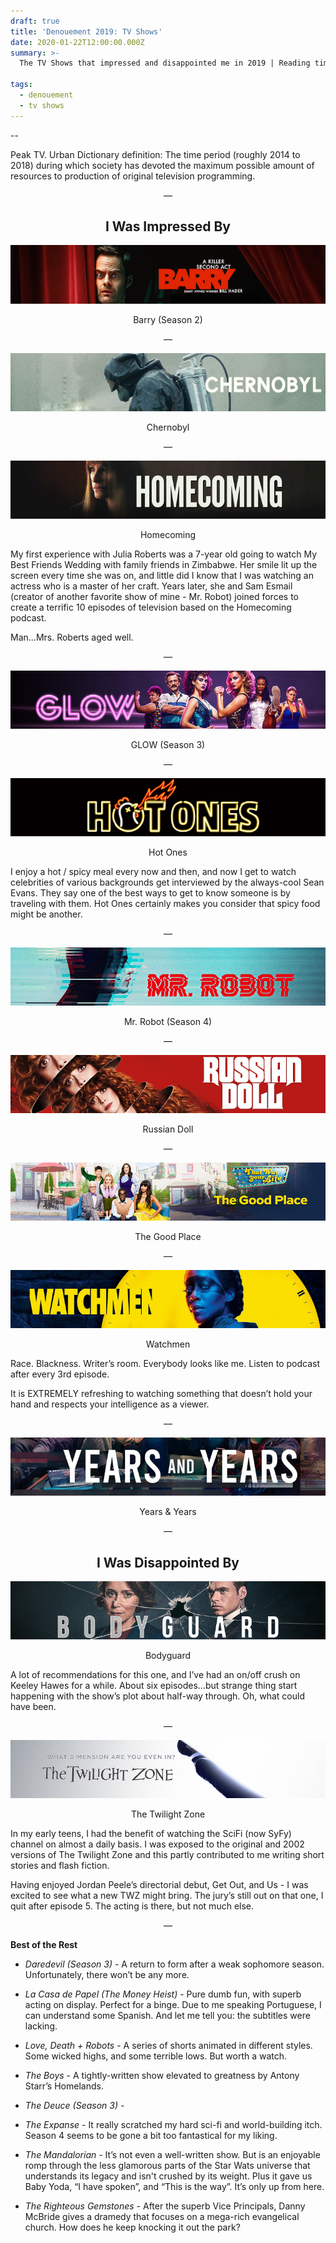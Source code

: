 ```yaml
---
draft: true
title: 'Denouement 2019: TV Shows'
date: 2020-01-22T12:00:00.000Z
summary: >-
  The TV Shows that impressed and disappointed me in 2019 | Reading time: XX minutes, XX seconds.
  
tags:
  - denouement
  - tv shows
---
```

\--

Peak TV. Urban Dictionary definition: The time period (roughly 2014 to 2018) during which society has devoted the maximum possible amount of resources to production of original television programming.

<p align="center"> — </p>

<h2 style="text-align: center;">I Was Impressed By</h2>

![barry](/static/img/barry.png#center)

<figcaption style="text-align: center;">Barry (Season 2)</figcaption>



<p align="center"> — </p>

![chernobyl](/static/img/chernobyl.png#center)

<figcaption style="text-align: center;">Chernobyl</figcaption>



<p align="center"> — </p>

![homecoming](/static/img/homecoming.png#center)

<figcaption style="text-align: center;">Homecoming</figcaption>

My first experience with Julia Roberts was a 7-year old going to watch My Best Friends Wedding with family friends in Zimbabwe. Her smile lit up the screen every time she was on, and little did I know that I was watching an actress who is a master of her craft. Years later, she and Sam Esmail (creator of another favorite show of mine - Mr. Robot) joined forces to create a terrific 10 episodes of television based on the Homecoming podcast.

Man...Mrs. Roberts aged well.


<p align="center"> — </p>

![glow](/static/img/glow.png#center)

<figcaption style="text-align: center;">GLOW (Season 3)</figcaption>



<p align="center"> — </p>

![hotones](/static/img/hotones.png#center)

<figcaption style="text-align: center;">Hot Ones</figcaption>

I enjoy a hot / spicy meal every now and then, and now I get to watch celebrities of various backgrounds get interviewed by the always-cool Sean Evans. They say one of the best ways to get to know someone is by traveling with them. Hot Ones certainly makes you consider that spicy food might be another.

<p align="center"> — </p>

![mrrobot](/static/img/mrrobot.png#center)

<figcaption style="text-align: center;">Mr. Robot (Season 4)</figcaption>


<p align="center"> — </p>

![russiandoll](/static/img/russiandoll.png#center)

<figcaption style="text-align: center;">Russian Doll</figcaption>



<p align="center"> — </p>

![thegoodplace](/static/img/thegoodplace.png#center)

<figcaption style="text-align: center;">The Good Place</figcaption>


<p align="center"> — </p>

![watchmen](/static/img/watchmen-tv.png#center)

<figcaption style="text-align: center;">Watchmen</figcaption>

Race. Blackness. Writer’s room. Everybody looks like me. Listen to podcast after every 3rd episode.

It is EXTREMELY refreshing to watching something that doesn’t hold your hand and respects your intelligence as a viewer.

<p align="center"> — </p>

![yearsandyears](/static/img/yearsandyears.png#center)

<figcaption style="text-align: center;">Years & Years</figcaption>


<p align="center"> — </p>

<h2 style="text-align: center;">I Was Disappointed By</h2>

![bodyguard](/static/img/bodyguard.png#center)

<figcaption style="text-align: center;">Bodyguard</figcaption>

A lot of recommendations for this one, and I’ve had an on/off crush on Keeley Hawes for a while. About six episodes…but strange thing start happening with the show’s plot about half-way through. Oh, what could have been.

<p align="center"> — </p>

![twilightzone](/static/img/twilightzone.png#center)

<figcaption style="text-align: center;">The Twilight Zone</figcaption>

In my early teens, I had the benefit of watching the SciFi (now SyFy) channel on almost a daily basis. I was exposed to the original and 2002 versions of The Twilight Zone and this partly contributed to me writing short stories and flash fiction.

Having enjoyed Jordan Peele’s directorial debut, Get Out, and Us - I was excited to see what a new TWZ might bring. The jury’s still out on that one, I quit after episode 5. The acting is there, but not much else.

<p align="center"> — </p>

**Best of the Rest**

* *Daredevil (Season 3)* - A return to form after a weak sophomore season. Unfortunately, there won’t be any more.

* *La Casa de Papel (The Money Heist)* - Pure dumb fun, with superb acting on display. Perfect for a binge. Due to me speaking Portuguese, I can understand some Spanish. And let me tell you: the subtitles were lacking.

* *Love, Death + Robots* - A series of shorts animated in different styles. Some wicked highs, and some terrible lows. But worth a watch.

* *The Boys* - A tightly-written show elevated to greatness by Antony Starr’s Homelands.

* *The Deuce (Season 3)* - 

* *The Expanse* - It really scratched my hard sci-fi and world-building itch. Season 4 seems to be gone a bit too fantastical for my liking.

* *The Mandalorian* - It’s not even a well-written show. But is an enjoyable romp through the less glamorous parts of the Star Wats universe that understands its legacy and isn't crushed by its weight. Plus it gave us Baby Yoda, “I have spoken”, and “This is the way”. It’s only up from here.

* *The Righteous Gemstones* - After the superb Vice Principals, Danny McBride gives a dramedy that focuses on a mega-rich evangelical church. How does he keep knocking it out the park?